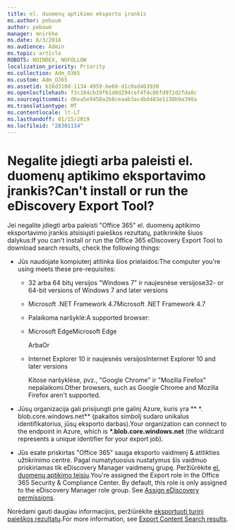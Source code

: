 ```yaml
---
title: el. duomenų aptikimo eksporto įrankis
ms.author: pebaum
author: pebaum
manager: mnirkhe
ms.date: 8/3/2018
ms.audience: Admin
ms.topic: article
ROBOTS: NOINDEX, NOFOLLOW
localization_priority: Priority
ms.collection: Adm_O365
ms.custom: Adm_O365
ms.assetid: b16d310d-1134-4959-be68-d1c0ad463930
ms.openlocfilehash: f3c184cb19f61d8d294cef4f4c06fd972d2fda8c
ms.sourcegitcommit: d6ea5e9458a2b8ceaab3ac4bd483e1130b9a398a
ms.translationtype: MT
ms.contentlocale: lt-LT
ms.lasthandoff: 01/15/2019
ms.locfileid: "28301134"
---
```

# <a name="cant-install-or-run-the-ediscovery-export-tool"></a><span data-ttu-id="caa3f-102">Negalite įdiegti arba paleisti el. duomenų aptikimo eksportavimo įrankis?</span><span class="sxs-lookup"><span data-stu-id="caa3f-102">Can't install or run the eDiscovery Export Tool?</span></span>

<span data-ttu-id="caa3f-103">Jei negalite įdiegti arba paleisti "Office 365" el. duomenų aptikimo eksportavimo įrankis atsisiųsti paieškos rezultatų, patikrinkite šiuos dalykus:</span><span class="sxs-lookup"><span data-stu-id="caa3f-103">If you can't install or run the Office 365 eDiscovery Export Tool to download search results, check the following things:</span></span>
  
- <span data-ttu-id="caa3f-104">Jūs naudojate kompiuterį atitinka šios prielaidos:</span><span class="sxs-lookup"><span data-stu-id="caa3f-104">The computer you're using meets these pre-requisites:</span></span>
    
  - <span data-ttu-id="caa3f-105">32 arba 64 bitų versijos "Windows 7" ir naujesnėse versijose</span><span class="sxs-lookup"><span data-stu-id="caa3f-105">32- or 64-bit versions of Windows 7 and later versions</span></span>
    
  - <span data-ttu-id="caa3f-106">Microsoft .NET Framework 4.7</span><span class="sxs-lookup"><span data-stu-id="caa3f-106">Microsoft .NET Framework 4.7</span></span>
    
  - <span data-ttu-id="caa3f-107">Palaikoma naršyklė:</span><span class="sxs-lookup"><span data-stu-id="caa3f-107">A supported browser:</span></span>
    
  - <span data-ttu-id="caa3f-108">Microsoft Edge</span><span class="sxs-lookup"><span data-stu-id="caa3f-108">Microsoft Edge</span></span>
    
    <span data-ttu-id="caa3f-109">Arba</span><span class="sxs-lookup"><span data-stu-id="caa3f-109">Or</span></span>
    
  - <span data-ttu-id="caa3f-110">Internet Explorer 10 ir naujesnės versijos</span><span class="sxs-lookup"><span data-stu-id="caa3f-110">Internet Explorer 10 and later versions</span></span>
    
    <span data-ttu-id="caa3f-111">Kitose naršyklėse, pvz., "Google Chrome" ir "Mozilla Firefox" nepalaikomi.</span><span class="sxs-lookup"><span data-stu-id="caa3f-111">Other browsers, such as Google Chrome and Mozilla Firefox aren't supported.</span></span>
    
- <span data-ttu-id="caa3f-112">Jūsų organizacija gali prisijungti prie galinį Azure, kuris yra \*\* \*. blob.core.windows.net\*\* (pakaitos simbolį sudaro unikalus identifikatorius, jūsų eksporto darbas).</span><span class="sxs-lookup"><span data-stu-id="caa3f-112">Your organization can connect to the endpoint in Azure, which is **\*.blob.core.windows.net** (the wildcard represents a unique identifier for your export job).</span></span> 
    
- <span data-ttu-id="caa3f-p101">Jūs esate priskirtas "Office 365" sauga eksporto vaidmenį &amp; atitikties užtikrinimo centre. Pagal numatytuosius nustatymus šis vaidmuo priskiriamas tik eDiscovery Manager vaidmenų grupę. Peržiūrėkite [el. duomenų aptikimo teisių](https://support.office.com/article/assign-ediscovery-permissions-in-the-office-365-security-compliance-center-5b9a067b-9d2e-4aa5-bb33-99d8c0d0b5d7#moreinfo).</span><span class="sxs-lookup"><span data-stu-id="caa3f-p101">You're assigned the Export role in the Office 365 Security &amp; Compliance Center. By default, this role is only assigned to the eDiscovery Manager role group. See [Assign eDiscovery permissions](https://support.office.com/article/assign-ediscovery-permissions-in-the-office-365-security-compliance-center-5b9a067b-9d2e-4aa5-bb33-99d8c0d0b5d7#moreinfo).</span></span>
    
<span data-ttu-id="caa3f-116">Norėdami gauti daugiau informacijos, peržiūrėkite [eksportuoti turinį paieškos rezultatų](https://support.office.com/article/Export-Content-Search-results-from-the-Office-365-Security-Compliance-Center-ed48d448-3714-4c42-85f5-10f75f6a4278).</span><span class="sxs-lookup"><span data-stu-id="caa3f-116">For more information, see [Export Content Search results](https://support.office.com/article/Export-Content-Search-results-from-the-Office-365-Security-Compliance-Center-ed48d448-3714-4c42-85f5-10f75f6a4278).</span></span>
  

